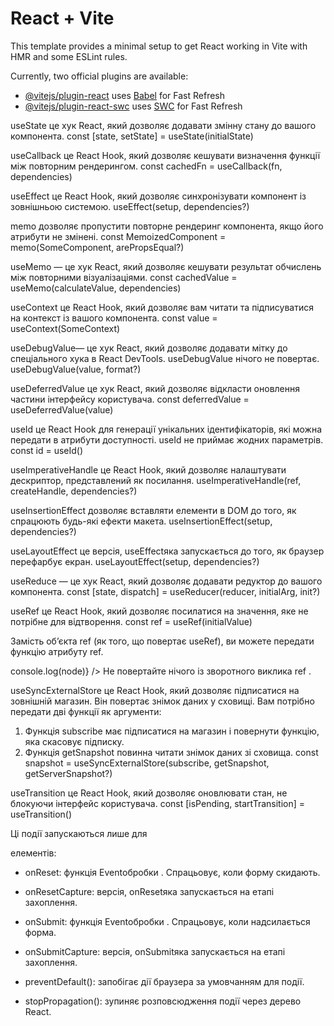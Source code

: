 # React + Vite

This template provides a minimal setup to get React working in Vite with HMR and some ESLint rules.

Currently, two official plugins are available:

- [@vitejs/plugin-react](https://github.com/vitejs/vite-plugin-react/blob/main/packages/plugin-react/README.md) uses [Babel](https://babeljs.io/) for Fast Refresh
- [@vitejs/plugin-react-swc](https://github.com/vitejs/vite-plugin-react-swc) uses [SWC](https://swc.rs/) for Fast Refresh


useState це хук React, який дозволяє додавати змінну стану до вашого компонента.
const [state, setState] = useState(initialState)

useCallback це React Hook, який дозволяє кешувати визначення функції між повторним рендерингом.
const cachedFn = useCallback(fn, dependencies)

useEffect це React Hook, який дозволяє синхронізувати компонент із зовнішньою системою.
useEffect(setup, dependencies?)

memo дозволяє пропустити повторне рендеринг компонента, якщо його атрибути не змінені.
const MemoizedComponent = memo(SomeComponent, arePropsEqual?)

useMemo — це хук React, який дозволяє кешувати результат обчислень між повторними візуалізаціями.
const cachedValue = useMemo(calculateValue, dependencies)

useContext це React Hook, який дозволяє вам читати та підписуватися на контекст із вашого компонента.
const value = useContext(SomeContext)

useDebugValue— це хук React, який дозволяє додавати мітку до спеціального хука в React DevTools.
useDebugValue нічого не повертає.
useDebugValue(value, format?)

useDeferredValue це хук React, який дозволяє відкласти оновлення частини інтерфейсу користувача.
const deferredValue = useDeferredValue(value)

useId це React Hook для генерації унікальних ідентифікаторів, які можна передати в атрибути доступності.
useId не приймає жодних параметрів.
const id = useId()

useImperativeHandle це React Hook, який дозволяє налаштувати дескриптор, представлений як посилання.
useImperativeHandle(ref, createHandle, dependencies?)

useInsertionEffect дозволяє вставляти елементи в DOM до того, як спрацюють будь-які ефекти макета.
useInsertionEffect(setup, dependencies?)

useLayoutEffect це версія, useEffectяка запускається до того, як браузер перефарбує екран.
useLayoutEffect(setup, dependencies?)

useReduce — це хук React, який дозволяє додавати редуктор до вашого компонента.
const [state, dispatch] = useReducer(reducer, initialArg, init?)

useRef це React Hook, який дозволяє посилатися на значення, яке не потрібне для відтворення.
const ref = useRef(initialValue)

Замість об’єкта ref (як того, що повертає useRef), ви можете передати функцію атрибуту ref.
<div ref={(node) => console.log(node)} />
Не повертайте нічого із зворотного виклика ref .

useSyncExternalStore це React Hook, який дозволяє підписатися на зовнішній магазин.
Він повертає знімок даних у сховищі. Вам потрібно передати дві функції як аргументи:
1. Функція subscribe має підписатися на магазин і повернути функцію, яка скасовує підписку.
2. Функція getSnapshot повинна читати знімок даних зі сховища.
const snapshot = useSyncExternalStore(subscribe, getSnapshot, getServerSnapshot?)

useTransition це React Hook, який дозволяє оновлювати стан, не блокуючи інтерфейс користувача.
const [isPending, startTransition] = useTransition()


Ці події запускаються лише для <form>елементів:

* onReset: функція Eventобробки . Спрацьовує, коли форму скидають.
* onResetCapture: версія, onResetяка запускається на етапі захоплення.
* onSubmit: функція Eventобробки . Спрацьовує, коли надсилається форма.
* onSubmitCapture: версія, onSubmitяка запускається на етапі захоплення.

* preventDefault(): запобігає дії браузера за умовчанням для події.
* stopPropagation(): зупиняє розповсюдження події через дерево React.